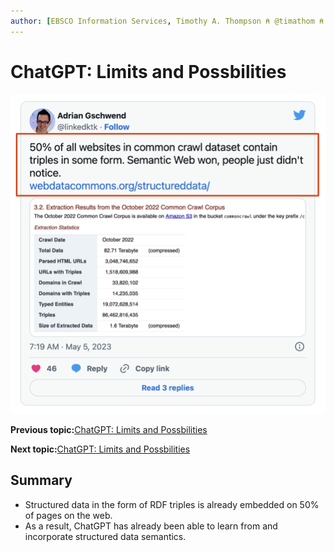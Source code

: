 ```yaml
---
author: [EBSCO Information Services, Timothy A. Thompson ⍝ @timathom ⍝ @timathom@indieweb.social, timothy.thompson@yale.edu]
---
```


# ChatGPT: Limits and Possbilities

![Tweet by Adrian Gschwend showing a screenshot of a table with statistics about websites in the Common Crawl corpus, showing that 1518609988 webpages (about 50% of the total) include RDF triples.](../../submaps/../img/introduction/common_crawl_tweet.png "Tweet by Adrian Gschwend (@linkedktk)")

**Previous topic:**[ChatGPT: Limits and Possbilities](../../day_1/lesson_0/chatgpt_limits_and_possibilities.md)

**Next topic:**[ChatGPT: Limits and Possbilities](../../day_1/lesson_0/snow_white_problem.md)

## Summary

-   Structured data in the form of RDF triples is already embedded on 50% of pages on the web.
-   As a result, ChatGPT has already been able to learn from and incorporate structured data semantics.

